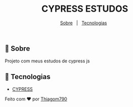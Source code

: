 <h1 align="center">CYPRESS ESTUDOS</h1>

<p align="center">
  <a href="#dart-sobre">Sobre</a> &#xa0; | &#xa0; 
  <a href="#rocket-tecnologias">Tecnologias</a> &#xa0;
</p>

<br>

## :dart: Sobre

Projeto com meus estudos de cypress js

## :rocket: Tecnologias

- [CYPRESS](https://www.cypress.io/)

Feito com :heart: por <a href="https://github.com/Thiagom790" target="_blank">Thiagom790</a>

&#xa0;
